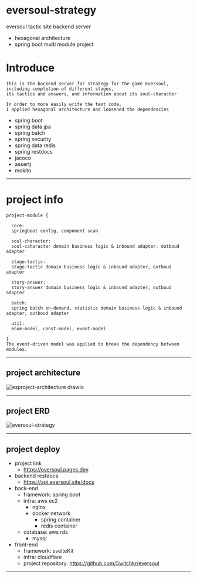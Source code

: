 # eversoul-strategy

eversoul tactic site backend server
- hexagonal architecture
- spring boot multi module project

# Introduce
```
This is the backend server for strategy for the game Eversoul,
including completion of different stages,
its tactics and answers, and information about its soul-character

In order to more easily write the test code,
I applied hexagonal architecture and loosened the dependencies
```

  - spring boot
  - spring data jpa
  - spring batch
  - spring security
  - spring data redis
  - spring restdocs
  - jacoco
  - assertj
  - mokito

---

# project info
  ```
  project-module { 
  
    core: 
    springboot config, component scan
    
    soul-character: 
    soul-caharacter domain business logic & inbound adapter, outboud adapter
    
    stage-tactic: 
    stage-tactic domain business logic & inbound adapter, outboud adapter
    
    story-answer: 
    story-answer domain business logic & inbound adapter, outboud adapter
    
    batch: 
    spring batch on-demand, statistic domain business logic & inbound adapter, outboud adapter
    
    util: 
    enum-model, const-model, event-model
    
  }
  The event-driven model was applied to break the dependency between modules.
  ```


---

## project architecture

![esproject-architecture drawio](https://user-images.githubusercontent.com/95848796/216316351-6f213c6f-2966-4239-8266-f3f6fca9aedc.png)


---


## project ERD
![eversoul-strategy](https://user-images.githubusercontent.com/95848796/216323175-946efe3e-728c-4d90-abb9-849c55e289a1.png)


---

## project deploy
  - project link
    - https://eversoul.pages.dev
  - backend restdocs
    - https://api.eversoul.site/docs
  - back-end
    - framework: spring boot
    - infra: aws ec2
      - nginx
      - docker network
        - spring container
        - redis container
    - database: aws rds
      - mysql
  - front-end
    - framework: svelteKit
    - infra: cloudflare
    - project repository: https://github.com/5witchkr/eversoul


---

